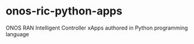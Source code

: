 # onos-ric-python-apps
ONOS RAN Intelligent Controller xApps authored in Python programming language
